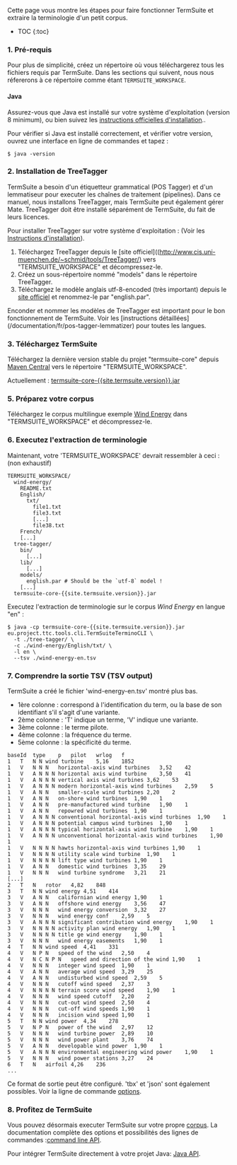 Cette page vous montre les étapes pour faire fonctionner TermSuite et extraire la terminologie d'un petit corpus.

* TOC
{:toc}

### 1. Pré-requis

Pour plus de simplicité, créez un répertoire où vous téléchargerez tous les fichiers requis par TermSuite. Dans les sections qui suivent, nous nous réfererons à ce répertoire comme étant `TERMSUITE_WORKSPACE`.       

#### Java

Assurez-vous que Java est installé sur votre système d'exploitation (version 8 minimum), ou bien suivez les [instructions officielles d'installation](https://www.java.com/fr/download/)..

Pour vérifier si Java est installé correctement, et vérifier votre version, ouvrez une interface en ligne de commandes et tapez :

~~~
$ java -version
~~~

### 2. Installation de TreeTagger

TermSuite a besoin d'un étiquetteur grammatical (POS Tagger) et d'un lemmatiseur pour executer les chaînes de traitement (pipelines). Dans ce manuel, nous installons TreeTagger, mais TermSuite peut également gérer Mate. TreeTagger doit être installé séparément de TermSuite, du fait de leurs licences.

Pour installer TreeTagger sur votre système d'exploitation : (Voir les [Instructions d'installation](/documentation/fr/pos-tagger-lemmatizer)).

1. Téléchargez TreeTagger depuis le [site officiel]((http://www.cis.uni-muenchen.de/~schmid/tools/TreeTagger/) vers "TERMSUITE_WORKSPACE" et décompressez-le.
2. Créez un sous-répertoire nommé "models" dans le répertoire TreeTagger.
3. Téléchargez le modèle anglais utf-8-encoded (très important) depuis le [site officiel]((http://www.cis.uni-muenchen.de/~schmid/tools/TreeTagger/)) et renommez-le par "english.par".

<div class="alert alert-warning" role="alert">
Enconder et nommer les modèles de TreeTagger est important pour le bon fonctionnement de TermSuite. Voir les [instructions détaillées] (/documentation/fr/pos-tagger-lemmatizer) pour toutes les langues.
</div>

### 3. Téléchargez TermSuite

Téléchargez la dernière version stable du projet "termsuite-core" depuis [Maven Central]({{site.termsuite.maven}}) vers le répertoire "TERMSUITE_WORKSPACE".

Actuellement : [termsuite-core-{{site.termsuite.version}}.jar]({{site.termsuite.maven}}{{site.termsuite.version}}/termsuite-core-{{site.termsuite.version}}.jar)

### 5. Préparez votre corpus

Téléchargez le corpus multilingue exemple [Wind Energy]({{site.corpus.we}}) dans "TERMSUITE_WORKSPACE" et décompressez-le.

### 6. Executez l'extraction de terminologie
Maintenant, votre 'TERMSUITE_WORKSPACE' devrait ressembler à ceci : (non exhaustif)

~~~
TERMSUITE_WORKSPACE/
  wind-energy/
    README.txt
    English/
      txt/
        file1.txt
        file3.txt
        [...]
        file38.txt
    French/
    [...]
  tree-tagger/
    bin/
      [...]
    lib/
      [...]
    models/
      english.par # Should be the `utf-8` model !
    [...]
  termsuite-core-{{site.termsuite.version}}.jar
~~~

Executez l'extraction de terminologie sur le corpus *Wind Energy* en langue "en" :

~~~
$ java -cp termsuite-core-{{site.termsuite.version}}.jar eu.project.ttc.tools.cli.TermSuiteTerminoCLI \
  -t ./tree-tagger/ \
  -c ./wind-energy/English/txt/ \
  -l en \
  --tsv ./wind-energy-en.tsv
~~~

### 7. Comprendre la sortie TSV (TSV output)

TermSuite a créé le fichier 'wind-energy-en.tsv' montré plus bas.
* 1ère colonne : correspond à l'identification du term, ou la base de son identifiant s'il s'agit d'une variante.
* 2ème colonne : 'T' indique un terme, 'V' indique une variante.
* 3ème colonne : le terme pilote.
* 4ème colonne : la fréquence du terme.
* 5ème colonne : la spécificité du terme.

~~~
baseId	type	p	pilot	wrlog	f
1	T	N N	wind turbine	5,16	1852
1	V	N N N	horizontal-axis wind turbines	3,52	42
1	V	A N N N	horizontal axis wind turbine	3,50	41
1	V	A N N N	vertical axis wind turbines	3,62	53
1	V	A N N N	modern horizontal-axis wind turbines	2,59	5
1	V	A N N	smaller-scale wind turbines	2,20	2
1	V	A N N	on-shore wind turbines	1,90	1
1	V	A N N	pre-manufactured wind turbine	1,90	1
1	V	A N N	repowred wind turbines	1,90	1
1	V	A N N N	conventional horizontal-axis wind turbines	1,90	1
1	V	A N N N	potential campus wind turbines	1,90	1
1	V	A N N N	typical horizontal-axis wind turbine	1,90	1
1	V	A N N N	unconventional horizontal-axis wind turbines	1,90	1
1	V	N N N N	hawts horizontal-axis wind turbines	1,90	1
1	V	N N N N	utility scale wind turbine	1,90	1
1	V	N N N N	lift type wind turbines	1,90	1
1	V	A N N	domestic wind turbines	3,35	29
1	V	N N N	wind turbine syndrome	3,21	21
[...]
2	T	N	rotor	4,82	848
3	T	N N	wind energy	4,51	414
3	V	A N N	californian wind energy	1,90	1
3	V	A N N	offshore wind energy	3,56	47
3	V	N N N	wind energy conversion	3,32	27
3	V	N N N	wind energy conf	2,59	5
3	V	A N N N	significant contribution wind energy	1,90	1
3	V	N N N N	activity plan wind energy	1,90	1
3	V	N N N N	title ge wind energy	1,90	1
3	V	N N N	wind energy easements	1,90	1
4	T	N N	wind speed	4,41	331
4	V	N P N	speed of the wind	2,50	4
4	V	N C N P N	speed and direction of the wind	1,90	1
4	V	N N N	integer wind speed	1,90	1
4	V	A N N	average wind speed	3,29	25
4	V	A N N	undisturbed wind speed	2,59	5
4	V	N N N	cutoff wind speed	2,37	3
4	V	N N N N	terrain score wind speed	1,90	1
4	V	N N N	wind speed cutoff	2,20	2
4	V	N N N	cut-out wind speed	2,50	4
4	V	N N N	cut-off wind speeds	1,90	1
4	V	N N N	incision wind speed	1,90	1
5	T	N N	wind power	4,34	278
5	V	N P N	power of the wind	2,97	12
5	V	N N N	wind turbine power	2,89	10
5	V	N N N	wind power plant	3,76	74
5	V	A N N	developable wind power	1,90	1
5	V	A N N N	environmental engineering wind power	1,90	1
5	V	N N N	wind power stations	3,27	24
6	T	N	airfoil	4,26	236
...
~~~

Ce format de sortie peut être configuré. 'tbx' et 'json' sont également possibles. Voir la ligne de commande [options]({{site.production_url}}/documentation/fr/command-line-api).

### 8. Profitez de TermSuite

Vous pouvez désormais executer TermSuite sur votre propre [corpus]({{site.production_url}}/documentation/fr/corpus).
La documentation complète des options et possibilités des lignes de commandes :[command line API]({{site.production_url}}/documentation/fr/command-line-api).

Pour intégrer TermSuite directement à votre projet Java: [Java API](/documentation/fr/command-line-api).
